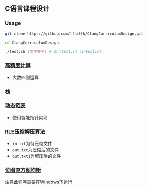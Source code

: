 ## C语言课程设计

### Usage

```bash
git clone https://github.com/fffzlfk/ClangCurriculumDesign.git

cd ClangCurriculumDesign

./test.sh [文件夹名] # 如./test.sh linkedlist
```

### [高精度计算](./high_precision_calculate)

- 大数四则运算

### [栈](./stack)

### [动态链表](./linkedlist)

- 使用智能指针实现

### [RLE压缩解压算法](./rle)

- `in.txt`为待压缩文件
- `out.txt`为压缩后的文件
- `out.txt1`为解压后的文件

### [位图直方图均衡](./histogram_equalization)

注意此程序需要在Windows下运行

